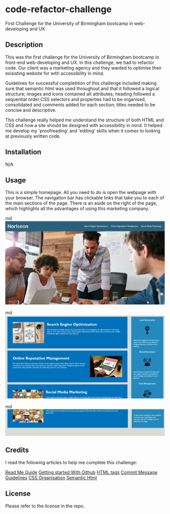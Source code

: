 # code-refactor-challenge
First Challenge for the University of Birmingham bootcamp in web-developing and UX


## Description

This was the first challenge for the University of Birmingham bootcamp in front-end web-developing and UX. In this challenge, we had to refactor code. Our client was a marketing agency and they wanted to optimise their exisisting website for with accessibility in mind. 

Guidelines for successful completition of this challenge included making sure that semantic html was used throughout and that it followed a logical structure; images and icons contained alt attributes; heading followed a sequential order;CSS selectors and properties had to be organised, consolidated and comments added for each section; titles needed to be concise and descriptive.

This challenge really helped me understand the structure of both HTML and CSS and how a site should be designed with accessibility in mind. It helped me develop my 'proofreading' and 'editing' skills when it comes to looking at previously written code. 


## Installation

N/A

## Usage

This is a simple homepage. All you need to do is open the webpage with your browser. The navigation bar has clickable links that take you to each of the main sections of the page. There is an aside on the right of the page, which highlights all the advantages of using this marketing company. 


md
    ![Screenshot 1](./assets/images/screenshot1.png)

 md   
    ![Screenshot 2](./assets/images/screenshot2.png)
    
md
    ![Screenshot 3](./assets/images/screenshot3.png)


    
## Credits

I read the following articles to help me complete this challenge: 

[Read Me Guide](https://coding-boot-camp.github.io/full-stack/github/professional-readme-guide)
[Getting started With Github](https://docs.github.com/en/get-started/writing-on-github/getting-started-with-writing-and-formatting-on-github/basic-writing-and-formatting-syntax)
[HTML tags](https://allthetags.com/)
[Commit Message Guidelines](https://www.freecodecamp.org/news/writing-good-commit-messages-a-practical-guide/)
[CSS Organisation](https://developer.mozilla.org/en-US/docs/Learn/CSS/Building_blocks/Organizing)
[Semantic Html](https://gist.github.com/kingluddite/e4a9018c5b793b162f6dd95c84c4acab)

## License
Please refer to the license in the repo. 

